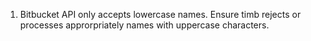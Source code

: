 1. Bitbucket API only accepts lowercase names. Ensure timb rejects or processes approrpriately names with uppercase characters.
